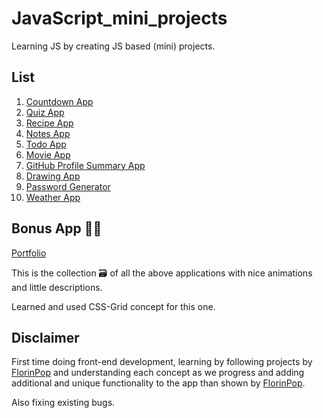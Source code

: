 # JavaScript_mini_projects

Learning JS by creating JS based (mini) projects.

## List

1. [Countdown App](https://rawgit.com/Swapnil-ingle/JavaScript_mini_projects/main/countdown-timer/index.html)
2. [Quiz App](https://rawgit.com/Swapnil-ingle/JavaScript_mini_projects/main/quiz-app/index.html)
3. [Recipe App](https://rawgit.com/Swapnil-ingle/JavaScript_mini_projects/main/recipe-app/index.html)
4. [Notes App](https://rawgit.com/Swapnil-ingle/JavaScript_mini_projects/main/notes-app/index.html)
5. [Todo App](https://rawgit.com/Swapnil-ingle/JavaScript_mini_projects/main/todo-app/index.html)
6. [Movie App](https://rawgit.com/Swapnil-ingle/JavaScript_mini_projects/main/movie-app/index.html)
7. [GitHub Profile Summary App](https://rawgit.com/Swapnil-ingle/JavaScript_mini_projects/main/github-profiles-app/index.html)
8. [Drawing App](https://rawgit.com/Swapnil-ingle/JavaScript_mini_projects/main/drawing-app/index.html)
9. [Password Generator](https://rawgit.com/Swapnil-ingle/JavaScript_mini_projects/main/password-gen-app/index.html)
10. [Weather App](https://rawgit.com/Swapnil-ingle/JavaScript_mini_projects/main/weather-app/index.html)


## Bonus App 🥳🙀

[Portfolio](https://rawgit.com/Swapnil-ingle/JavaScript_mini_projects/main/portfolio/index.html)

This is the collection 🗃 of all the above applications with nice animations and little descriptions.

Learned and used CSS-Grid concept for this one.

## Disclaimer

First time doing front-end development, learning by following projects by [FlorinPop](https://www.youtube.com/watch?v=dtKciwk_si4&t=3865s&ab_channel=FlorinPop) and understanding each concept as we progress and adding additional and unique functionality to the app than shown by [FlorinPop](https://www.youtube.com/watch?v=dtKciwk_si4&t=3865s&ab_channel=FlorinPop). 

Also fixing existing bugs.
